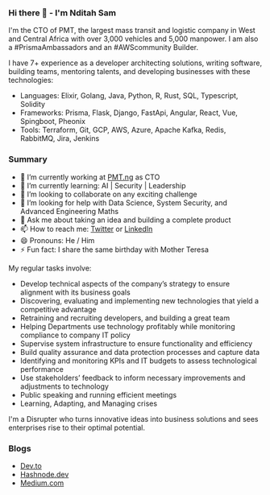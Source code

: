### Hi there 👋 - I'm Nditah Sam

<!--
**Nditah/Nditah** is a ✨ _special_ ✨ repository because its `README.md` (this file) appears on your GitHub profile.

Here are some ideas to get you started:
-->

I'm the CTO of PMT, the largest mass transit and logistic company in West and Central Africa with over 3,000 vehicles and 5,000 manpower. I am also a #PrismaAmbassadors and an #AWScommunity Builder.

I have 7+ experience as a developer architecting solutions, writing software, building teams, mentoring talents, and developing businesses with these technologies:

- Languages: Elixir, Golang, Java, Python, R, Rust, SQL, Typescript, Solidity
- Frameworks: Prisma, Flask, Django, FastApi, Angular, React, Vue, Spingboot, Pheonix
- Tools: Terraform, Git, GCP, AWS, Azure, Apache Kafka, Redis, RabbitMQ, Jira, Jenkins

### Summary

- 🔭 I’m currently working at [PMT.ng](https://pmt.ng/) as CTO
- 🌱 I’m currently learning: AI | Security | Leadership
- 👯 I’m looking to collaborate on any exciting challenge
- 🤔 I’m looking for help with Data Science, System Security, and Advanced Engineering Maths
- 💬 Ask me about taking an idea and building a complete product
- 📫 How to reach me: [Twitter](https://twitter.com/nditah_sammy) or [LinkedIn](https://www.linkedin.com/in/nditah)
- 😄 Pronouns: He / Him 
- ⚡ Fun fact: I share the same birthday with Mother Teresa


My regular tasks involve:

- Develop technical aspects of the company’s strategy to ensure alignment with its business goals 
- Discovering, evaluating and implementing new technologies that yield a competitive advantage 
- Retraining and recruiting developers, and building a great team
- Helping Departments use technology profitably while monitoring compliance to company IT policy
- Supervise system infrastructure to ensure functionality and efficiency 
- Build quality assurance and data protection processes and capture data
- Identifying and monitoring KPIs and IT budgets to assess technological performance 
- Use stakeholders’ feedback to inform necessary improvements and adjustments to technology
- Public speaking and running efficient meetings
- Learning, Adapting, and Managing crises

I'm a Disrupter who turns innovative ideas into business solutions and sees enterprises rise to their optimal potential.

### Blogs
- [Dev.to](https://dev.to/nditah)
- [Hashnode.dev](https://nditah.hashnode.dev/)
- [Medium.com](https://nditah.medium.com/)
